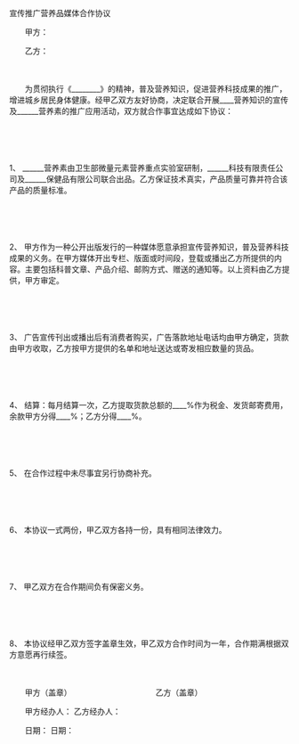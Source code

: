 



宣传推广营养品媒体合作协议



 

　　甲方：

　　乙方：

　　

　　为贯彻执行《________》的精神，普及营养知识，促进营养科技成果的推广，增进城乡居民身体健康。经甲乙双方友好协商，决定联合开展____营养知识的宣传及______营养素的推广应用活动，双方就合作事宜达成如下协议：

　　

　　

1、
______营养素由卫生部微量元素营养重点实验室研制，______科技有限责任公司及______保健品有限公司联合出品。乙方保证技术真实，产品质量可靠并符合该产品的质量标准。

　　

　　

2、
甲方作为一种公开出版发行的一种媒体愿意承担宣传营养知识，普及营养科技成果的义务。在甲方媒体开出专栏、版面或时间段，登载或播出乙方所提供的内容。主要包括科普文章、产品介绍、邮购方式、赠送的通知等。以上资料由乙方提供，甲方审定。

　　

　　

3、
广告宣传刊出或播出后有消费者购买，广告落款地址电话均由甲方确定，货款由甲方收取，乙方按甲方提供的名单和地址送达或寄发相应数量的货品。

　　

　　

4、
结算：每月结算一次，乙方提取货款总额的____%作为税金、发货邮寄费用，余款甲方分得____%；乙方分得____%。

　　

　　

5、
在合作过程中未尽事宜另行协商补充。

　　

　　

6、
本协议一式两份，甲乙双方各持一份，具有相同法律效力。

　　

　　

7、
甲乙双方在合作期间负有保密义务。

　　

　　

8、
本协议经甲乙双方签字盖章生效，甲乙双方合作时间为一年，合作期满根据双方意愿再行续签。　　

　　

　　甲方（盖章）　　　　　　　　　　　 乙方（盖章）

　　甲方经办人： 乙方经办人：

　　日期： 日期：